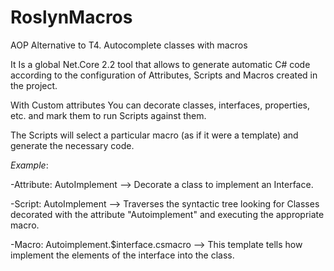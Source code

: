 # RoslynMacros
AOP Alternative to T4. Autocomplete classes with macros

It Is a global Net.Core 2.2 tool that allows to generate automatic C# code according to the configuration of Attributes, Scripts and Macros created in the project.

With Custom attributes You can decorate classes, interfaces, properties, etc. and mark them to run Scripts against them.

The Scripts will select a particular macro (as if it were a template) and generate the necessary code.

*Example*:

-Attribute: AutoImplement --> Decorate a class to implement an Interface.

-Script: AutoImplement --> Traverses the syntactic tree looking for Classes decorated with the attribute "Autoimplement" and
                          executing the appropriate macro.
                          
-Macro: Autoimplement.$interface.csmacro --> This template tells how implement the elements of the interface into the class.
